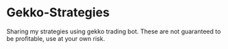 # Gekko-Strategies
Sharing my strategies using gekko trading bot. These are not guaranteed to be profitable, use at your own risk. 
